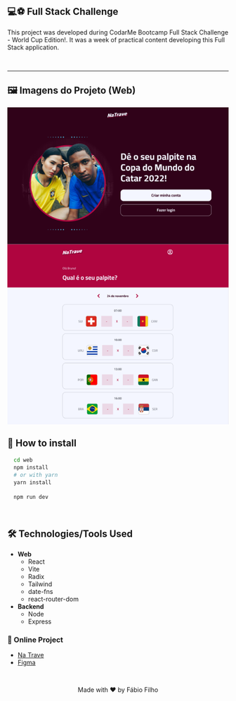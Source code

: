## 💻⚽ Full Stack Challenge

This project was developed during CodarMe Bootcamp Full Stack Challenge - World Cup Edition!. It was a week of practical content developing this Full Stack application.

&nbsp;

<hr />

## 🖼 Imagens do Projeto (Web)
<img src="./web/public/assets/Screenshot_1.png" align="center" />
<img src="./web/public/assets/Screenshot_2.png" align="center" />

## 💾 How to install

```bash
  cd web
  npm install
  # or with yarn
  yarn install
  
  npm run dev
```

&nbsp;

## 🛠️ Technologies/Tools Used

* **Web**
  * React
  * Vite
  * Radix
  * Tailwind
  * date-fns
  * react-router-dom
* **Backend**
  * Node
  * Express

### 🔗 Online Project
* [Na Trave]()
* [Figma](https://www.figma.com/file/sHIUFoBfSOLs8JlqNqQuhS/Projeto-%E2%80%A2-Na-Trave)

&nbsp;

<p align="center">Made with ❤ by Fábio Filho</p>